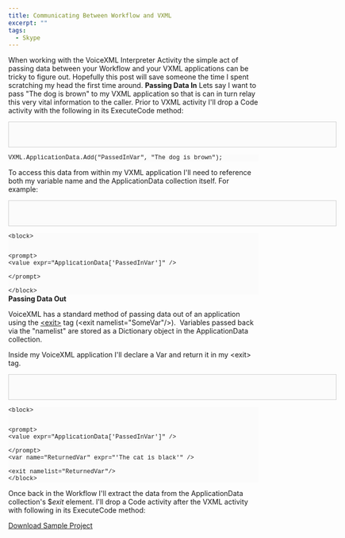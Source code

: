 ```yaml
---
title: Communicating Between Workflow and VXML
excerpt: ""
tags:
  - Skype
---
```

When working with the VoiceXML Interpreter Activity the simple act of passing data between your Workflow and your VXML applications can be tricky to figure out. Hopefully this post will save someone the time I spent scratching my head the first time around.
  <strong>Passing Data In</strong>
  Lets say I want to pass "The dog is brown" to my VXML application so that is can in turn relay this very vital information to the caller. 
  Prior to VXML activity I'll drop a Code activity with the following in its ExecuteCode method:
  <pre style="border-bottom:#cecece 1px solid;border-left:#cecece 1px solid;padding-bottom:5px;background-color:#fbfbfb;min-height:40px;padding-left:5px;width:650px;padding-right:5px;overflow:auto;border-top:#cecece 1px solid;border-right:#cecece 1px solid;padding-top:5px;"></pre><pre style="background-color:#fbfbfb;margin:0em;width:100%;font-family:consolas,'Courier New',courier,monospace;font-size:12px;">VXML.ApplicationData.Add("PassedInVar", "The dog is brown");</pre>

To access this data from within my VXML application I'll need to reference both my variable name and the ApplicationData collection itself. For example:


<pre style="border-bottom:#cecece 1px solid;border-left:#cecece 1px solid;padding-bottom:5px;background-color:#fbfbfb;min-height:40px;padding-left:5px;width:650px;padding-right:5px;overflow:auto;border-top:#cecece 1px solid;border-right:#cecece 1px solid;padding-top:5px;"></pre><pre style="background-color:#fbfbfb;margin:0em;width:100%;font-family:consolas,'Courier New',courier,monospace;font-size:12px;">&lt;block&gt;
</pre><pre style="background-color:#fbfbfb;margin:0em;width:100%;font-family:consolas,'Courier New',courier,monospace;font-size:12px;">  &lt;prompt&gt;
</pre><pre style="background-color:#fbfbfb;margin:0em;width:100%;font-family:consolas,'Courier New',courier,monospace;font-size:12px;">    &lt;value expr="ApplicationData['PassedInVar']" /&gt;                
</pre><pre style="background-color:#fbfbfb;margin:0em;width:100%;font-family:consolas,'Courier New',courier,monospace;font-size:12px;">  &lt;/prompt&gt;            
</pre><pre style="background-color:#fbfbfb;margin:0em;width:100%;font-family:consolas,'Courier New',courier,monospace;font-size:12px;">&lt;/block&gt;</pre>
<strong>Passing Data Out</strong> 

VoiceXML has a standard method of passing data out of an application using the <a href="http://www.vxml.org/frame.jsp?page=exit.htm" target="_blank">&lt;exit&gt;</a> tag (&lt;exit namelist="SomeVar"/&gt;).&#160; Variables passed back via the "namelist" are stored as a Dictionary object in the ApplicationData collection. 


Inside my VoiceXML application I'll declare a Var and return it in my &lt;exit&gt; tag. 


<pre style="border-bottom:#cecece 1px solid;border-left:#cecece 1px solid;padding-bottom:5px;background-color:#fbfbfb;min-height:40px;padding-left:5px;width:650px;padding-right:5px;overflow:auto;border-top:#cecece 1px solid;border-right:#cecece 1px solid;padding-top:5px;"></pre><pre style="background-color:#fbfbfb;margin:0em;width:100%;font-family:consolas,'Courier New',courier,monospace;font-size:12px;">&lt;block&gt; 
</pre><pre style="background-color:#fbfbfb;margin:0em;width:100%;font-family:consolas,'Courier New',courier,monospace;font-size:12px;">    &lt;prompt&gt; 
</pre><pre style="background-color:#fbfbfb;margin:0em;width:100%;font-family:consolas,'Courier New',courier,monospace;font-size:12px;">        &lt;value expr="ApplicationData['PassedInVar']" /&gt;                
</pre><pre style="background-color:#fbfbfb;margin:0em;width:100%;font-family:consolas,'Courier New',courier,monospace;font-size:12px;">    &lt;/prompt&gt; 
</pre><pre style="background-color:#fbfbfb;margin:0em;width:100%;font-family:consolas,'Courier New',courier,monospace;font-size:12px;">    &lt;var name="ReturnedVar" expr="'The cat is black'" /&gt;        
</pre><pre style="background-color:#fbfbfb;margin:0em;width:100%;font-family:consolas,'Courier New',courier,monospace;font-size:12px;">    &lt;exit namelist="ReturnedVar"/&gt; 
</pre><pre style="background-color:#fbfbfb;margin:0em;width:100%;font-family:consolas,'Courier New',courier,monospace;font-size:12px;">&lt;/block&gt;</pre>

Once back in the Workflow I'll extract the data from the ApplicationData collection's $_exit_ element. I'll drop a Code activity after the VXML activity with following in its ExecuteCode method:


<div style="padding-bottom:0px;margin:0px;padding-left:0px;padding-right:0px;display:inline;float:none;padding-top:0px;" id="scid:8eb9d37f-1541-4f29-b6f4-1eea890d4876:e9c0c0d7-7513-49c9-b479-baad3c02d8a7" class="wlWriterEditableSmartContent"><div><a href="http://www.massivescale.com/blog_files/CommunicatingVariablestoVoiceXML_14D56/VXMLVariableSample.zip" target="_self">Download Sample Project</a></div>
</div><img src="http://gotspeech.net/aggbug.aspx?PostID=10282" width="1" height="1"/>